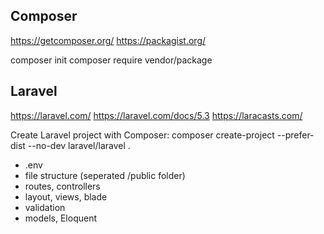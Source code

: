 
## Composer

https://getcomposer.org/
https://packagist.org/

composer init
composer require vendor/package

## Laravel

https://laravel.com/
https://laravel.com/docs/5.3
https://laracasts.com/

Create Laravel project with Composer:
composer create-project --prefer-dist --no-dev laravel/laravel .

 - .env
 - file structure (seperated /public folder)
 - routes, controllers
 - layout, views, blade
 - validation
 - models, Eloquent